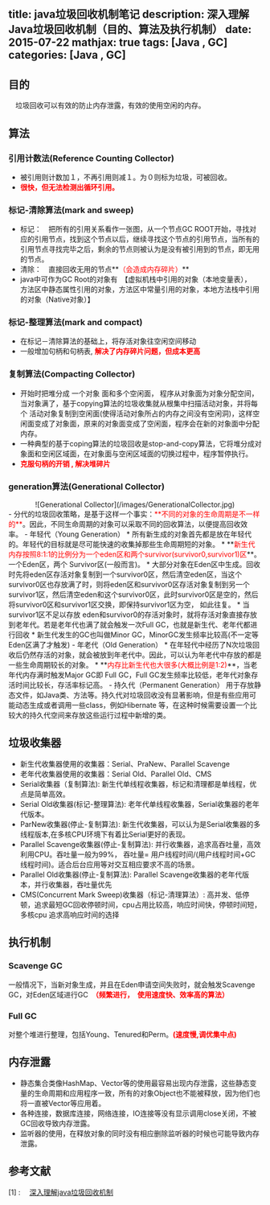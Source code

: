 title: java垃圾回收机制笔记
description: 深入理解Java垃圾回收机制（目的、算法及执行机制）
date: 2015-07-22
mathjax: true
tags:  [Java , GC]
categories:  [Java , GC]
------

## 目的
　垃圾回收可以有效的防止内存泄露，有效的使用空闲的内存。
## 算法
### 引用计数法(Reference Counting Collector)
- 被引用则计数加１，不再引用则减１。为０则标为垃圾，可被回收。
- **<font color ="red">很快，但无法检测出循环引用。</font>**

### 标记-清除算法(mark and sweep)
- 标记：　把所有的引用关系看作一张图，从一个节点GC ROOT开始，寻找对应的引用节点，找到这个节点以后，继续寻找这个节点的引用节点，当所有的引用节点寻找完毕之后，剩余的节点则被认为是没有被引用到的节点，即无用的节点。
- 清除：　直接回收无用的节点**<font color ="red">（会造成内存碎片）</font>**
- java中可作为GC Root的对象有　【虚拟机栈中引用的对象（本地变量表），　方法区中静态属性引用的对象，方法区中常量引用的对象，本地方法栈中引用的对象（Native对象）】

### 标记-整理算法(mark and compact)
- 在标记－清除算法的基础上，将存活对象往空闲空间移动
- 一般增加句柄和句柄表, **<font color ="red">解决了内存碎片问题，但成本更高</font>**

### 复制算法(Compacting Collector)
- 开始时把堆分成 一个对象 面和多个空闲面， 程序从对象面为对象分配空间，当对象满了，基于copying算法的垃圾收集就从根集中扫描活动对象，并将每个 活动对象复制到空闲面(使得活动对象所占的内存之间没有空闲洞)，这样空闲面变成了对象面，原来的对象面变成了空闲面，程序会在新的对象面中分配内存。
- 一种典型的基于coping算法的垃圾回收是stop-and-copy算法，它将堆分成对象面和空闲区域面，在对象面与空闲区域面的切换过程中，程序暂停执行。
- **<font color ="red">克服句柄的开销 , 解决堆碎片</font>**

### generation算法(Generational Collector)
<center>![Generational Collector](/images/GenerationalCollector.jpg) </center>
<!-- more -->
 - 分代的垃圾回收策略，是基于这样一个事实：<font color= "red">**不同的对象的生命周期是不一样的**</font>。因此，不同生命周期的对象可以采取不同的回收算法，以便提高回收效率。
 - 年轻代（Young Generation）
    * 所有新生成的对象首先都是放在年轻代的。年轻代的目标就是尽可能快速的收集掉那些生命周期短的对象。
    * **<font color ="red">新生代内存按照8:1:1的比例分为一个eden区和两个survivor(survivor0,survivor1)区</font>**。一个Eden区，两个 Survivor区(一般而言)。
    * 大部分对象在Eden区中生成。回收时先将eden区存活对象复制到一个survivor0区，然后清空eden区，当这个survivor0区也存放满了时，则将eden区和survivor0区存活对象复制到另一个survivor1区，然后清空eden和这个survivor0区，此时survivor0区是空的，然后将survivor0区和survivor1区交换，即保持survivor1区为空， 如此往复。
    * 当survivor1区不足以存放 eden和survivor0的存活对象时，就将存活对象直接存放到老年代。若是老年代也满了就会触发一次Full GC，也就是新生代、老年代都进行回收
    * 新生代发生的GC也叫做Minor GC，MinorGC发生频率比较高(不一定等Eden区满了才触发)
 - 年老代（Old Generation）
    *  在年轻代中经历了N次垃圾回收后仍然存活的对象，就会被放到年老代中。因此，可以认为年老代中存放的都是一些生命周期较长的对象。
    *  **<font color ="red">内存比新生代也大很多(大概比例是1:2)</font>**，当老年代内存满时触发Major GC即 Full GC，Full GC发生频率比较低，老年代对象存活时间比较长，存活率标记高。
 - 持久代（Permanent Generation）
 用于存放静态文件，如Java类、方法等。持久代对垃圾回收没有显著影响，但是有些应用可能动态生成或者调用一些class，例如Hibernate 等，在这种时候需要设置一个比较大的持久代空间来存放这些运行过程中新增的类。

##  垃圾收集器
 * 新生代收集器使用的收集器：Serial、PraNew、Parallel Scavenge
 * 老年代收集器使用的收集器：Serial Old、Parallel Old、CMS
 * Serial收集器（复制算法): 新生代单线程收集器，标记和清理都是单线程，优点是简单高效。
 * Serial Old收集器(标记-整理算法): 老年代单线程收集器，Serial收集器的老年代版本。
 * ParNew收集器(停止-复制算法): 新生代收集器，可以认为是Serial收集器的多线程版本,在多核CPU环境下有着比Serial更好的表现。
 * Parallel Scavenge收集器(停止-复制算法): 并行收集器，追求高吞吐量，高效利用CPU。吞吐量一般为99%， 吞吐量= 用户线程时间/(用户线程时间+GC线程时间)。适合后台应用等对交互相应要求不高的场景。
 * Parallel Old收集器(停止-复制算法): Parallel Scavenge收集器的老年代版本，并行收集器，吞吐量优先
 * CMS(Concurrent Mark Sweep)收集器（标记-清理算法）: 高并发、低停顿，追求最短GC回收停顿时间，cpu占用比较高，响应时间快，停顿时间短，多核cpu 追求高响应时间的选择

##  执行机制
### Scavenge GC 
 一般情况下，当新对象生成，并且在Eden申请空间失败时，就会触发Scavenge GC，对Eden区域进行GC　**<font color ="red">（频繁进行，　使用速度快、效率高的算法）</font>**
### Full GC 
 对整个堆进行整理，包括Young、Tenured和Perm。**<font color ="red">(速度慢,调优集中点)</font>**
##  内存泄露
 * 静态集合类像HashMap、Vector等的使用最容易出现内存泄露，这些静态变量的生命周期和应用程序一致，所有的对象Object也不能被释放，因为他们也将一直被Vector等应用着。
 * 各种连接，数据库连接，网络连接，IO连接等没有显示调用close关闭，不被GC回收导致内存泄露。
 * 监听器的使用，在释放对象的同时没有相应删除监听器的时候也可能导致内存泄露。

## 参考文献　
[1] : 　[深入理解java垃圾回收机制](http://www.cnblogs.com/sunniest/p/4575144.html)